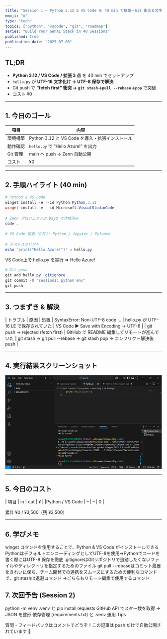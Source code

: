 ```yaml
---
title: "Session 1 — Python 3.12 & VS Code を 40 min で構築＋Git 衝突＆文字化けトラブルを解決"
emoji: "⚙️"
type: "tech"
topics: ["python", "vscode", "git", "roadmap"]
series: "Build Your GenAI Stack in 40 Sessions"
published: true
publication_date: "2025-07-08"
---
```


## TL;DR
- **Python 3.12 / VS Code / 拡張 3 点** を 40 min でセットアップ  
- `hello.py` が **UTF-16 文字化け → UTF-8 保存で解決**  
- Git push で **“fetch first” 衝突 → `git stash`→`pull --rebase`→`pop`** で突破  
- コスト ¥0

---

## 1. 今日のゴール
| 項目 | 内容 |
|------|------|
| 環境構築 | Python 3.12 と VS Code を導入・拡張インストール |
| 動作確認 | `hello.py` で “Hello Azure!” を出力 |
| Git 管理 | main へ push → Zenn 自動公開 |
| コスト | ¥0 |

---

## 2. 手順ハイライト (40 min)

```powershell
# Python & VS Code
winget install -e --id Python.Python.3.12
winget install -e --id Microsoft.VisualStudioCode

# Zenn プロジェクトは Day0 で作成済み
code .

# VS Code 拡張 (GUI): Python / Jupyter / Pylance

# テストスクリプト
echo 'print("Hello Azure!")' > hello.py
```

VS Code上で hello.py を実行 => Hello Azure!

```powershell
# Git push
git add hello.py .gitignore
git commit -m "session1: python env"
git push
```

---

## 3. つまずき & 解決
| トラブル | 原因 |	処置
| SyntaxError: Non-UTF-8 code … | hello.py が UTF-16 LE で保存されていた | VS Code ▶ Save with Encoding → UTF-8 |
| git push → rejected (fetch first) | GitHub で README 編集してリモートが進んでいた | git stash → git pull --rebase → git stash pop → コンフリクト解決後 push |

---

## 4. 実行結果スクリーンショット
![hello](../images/session1-hello.png)

---

## 5. 今日のコスト
| 項目 | in | out | ¥ |
|Python / VS Code | – |	– | 0 |

累計 ¥0 / ¥3,500（残 ¥3,500）

---

## 6. 学びメモ
winget コマンドを使用することで、Python & VS Code がインストールできる
PythonはデフォルトエンコーディングとしてUTF-8を使用⇒Pythonでコードを書く際にはUTF-8 保存を徹底
.gitignoreはGitリポジトリで追跡したくないファイルやディレクトリを指定するためのファイル
git pull --rebaseはコミット履歴をきれいに保ち、チーム開発での連携をスムーズにするための便利なコマンドで、git stashは退避コマンド
⇒ごちらもリモート編集で使用するコマンド

## 7. 次回予告 (Session 2)
python -m venv .venv と pip install requests
GitHub API でスター数を取得 → JSON を整形
依存管理 (requirements.txt) と .venv 運用 Tips


質問・フィードバックはコメントでどうぞ！この記事は push だけで自動公開されています 🚀